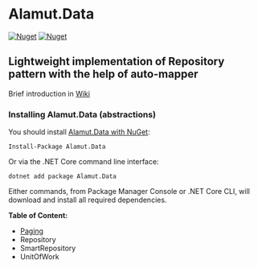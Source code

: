 # Alamut.Data
[![Nuget](https://img.shields.io/nuget/v/Alamut.Data)](https://www.nuget.org/packages/Alamut.Data) 
[![Nuget](https://img.shields.io/nuget/dt/Alamut.Data)](https://www.nuget.org/packages/Alamut.Data)

## Lightweight implementation of Repository pattern with the help of auto-mapper
Brief introduction in [Wiki](https://github.com/SorenZ/Alamut.Data/wiki) 

### Installing Alamut.Data (abstractions)

You should install [Alamut.Data with NuGet](https://www.nuget.org/packages/Alamut.Data):

    Install-Package Alamut.Data
    
Or via the .NET Core command line interface:

    dotnet add package Alamut.Data

Either commands, from Package Manager Console or .NET Core CLI, will download and install all required dependencies.

**Table of Content:** 
* [Paging](https://github.com/SorenZ/Alamut.Data/wiki/Paging)
* Repository
* SmartRepository
* UnitOfWork
